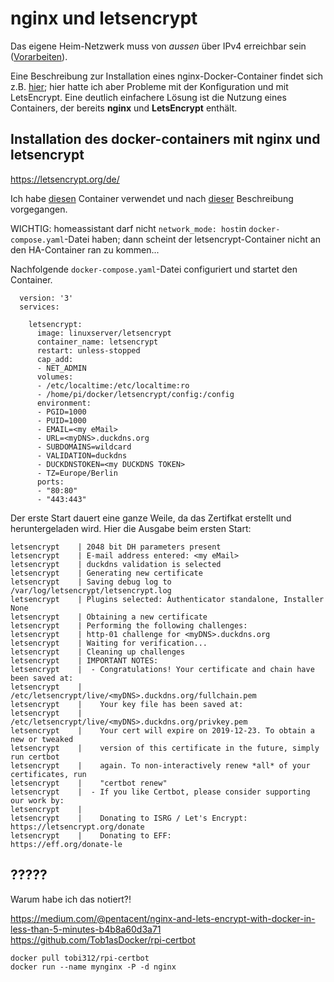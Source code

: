 # nginx und letsencrypt

Das eigene Heim-Netzwerk muss von *aussen* über IPv4 erreichbar sein ([Vorarbeiten](../fritzbox.md)).  

Eine Beschreibung zur Installation eines nginx-Docker-Container findet sich z.B.  [hier](https://blog.docker.com/2015/04/tips-for-deploying-nginx-official-image-with-docker); hier hatte ich aber Probleme mit der Konfiguration und mit LetsEncrypt. Eine deutlich einfachere Lösung ist die Nutzung eines Containers, der bereits **nginx** und **LetsEncrypt** enthält.  

## Installation des docker-containers mit nginx und letsencrypt
 
 https://letsencrypt.org/de/
 
Ich habe [diesen](https://github.com/linuxserver/docker-letsencrypt) Container verwendet und nach [dieser](https://community.home-assistant.io/t/nginx-reverse-proxy-set-up-guide-docker) Beschreibung vorgegangen.

WICHTIG: homeassistant darf nicht `network_mode: host`in `docker-compose.yaml`-Datei haben; dann scheint der letsencrypt-Container nicht an den HA-Container ran zu kommen...

Nachfolgende `docker-compose.yaml`-Datei configuriert und startet den Container.  

```
  version: '3'
  services:

    letsencrypt:
      image: linuxserver/letsencrypt
      container_name: letsencrypt
      restart: unless-stopped
      cap_add:
      - NET_ADMIN
      volumes:
      - /etc/localtime:/etc/localtime:ro
      - /home/pi/docker/letsencrypt/config:/config
      environment:
      - PGID=1000
      - PUID=1000
      - EMAIL=<my eMail>
      - URL=<myDNS>.duckdns.org
      - SUBDOMAINS=wildcard
      - VALIDATION=duckdns
      - DUCKDNSTOKEN=<my DUCKDNS TOKEN>
      - TZ=Europe/Berlin
      ports:
      - "80:80"
      - "443:443"
```

Der erste Start dauert eine ganze Weile, da das Zertifkat erstellt und heruntergeladen wird. Hier die Ausgabe beim ersten Start:  

```
letsencrypt    | 2048 bit DH parameters present
letsencrypt    | E-mail address entered: <my eMail>
letsencrypt    | duckdns validation is selected
letsencrypt    | Generating new certificate
letsencrypt    | Saving debug log to /var/log/letsencrypt/letsencrypt.log
letsencrypt    | Plugins selected: Authenticator standalone, Installer None
letsencrypt    | Obtaining a new certificate
letsencrypt    | Performing the following challenges:
letsencrypt    | http-01 challenge for <myDNS>.duckdns.org
letsencrypt    | Waiting for verification...
letsencrypt    | Cleaning up challenges
letsencrypt    | IMPORTANT NOTES:
letsencrypt    |  - Congratulations! Your certificate and chain have been saved at:
letsencrypt    |    /etc/letsencrypt/live/<myDNS>.duckdns.org/fullchain.pem
letsencrypt    |    Your key file has been saved at:
letsencrypt    |    /etc/letsencrypt/live/<myDNS>.duckdns.org/privkey.pem
letsencrypt    |    Your cert will expire on 2019-12-23. To obtain a new or tweaked
letsencrypt    |    version of this certificate in the future, simply run certbot
letsencrypt    |    again. To non-interactively renew *all* of your certificates, run
letsencrypt    |    "certbot renew"
letsencrypt    |  - If you like Certbot, please consider supporting our work by:
letsencrypt    |
letsencrypt    |    Donating to ISRG / Let's Encrypt:   https://letsencrypt.org/donate
letsencrypt    |    Donating to EFF:                    https://eff.org/donate-le
```







## ?????
Warum habe ich das notiert?!  

https://medium.com/@pentacent/nginx-and-lets-encrypt-with-docker-in-less-than-5-minutes-b4b8a60d3a71  
https://github.com/Tob1asDocker/rpi-certbot  

```
docker pull tobi312/rpi-certbot
docker run --name mynginx -P -d nginx
```
